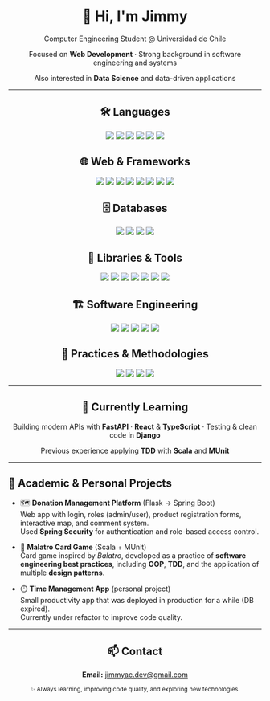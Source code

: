 <!-- PROFILE HEADER -->
<div align="center">
  <h1>👋 Hi, I'm Jimmy</h1>
  <p>Computer Engineering Student @ Universidad de Chile</p>
  <p>Focused on <b>Web Development</b> · Strong background in software engineering and systems</p>
  <p>Also interested in <b>Data Science</b> and data-driven applications</p>
</div>

---

<!-- LANGUAGES -->
<div align="center">
  <h2>🛠️ Languages</h2>
  <p>
    <img src="https://img.shields.io/badge/Python-3776AB?style=for-the-badge&logo=python&logoColor=white"/>
    <img src="https://img.shields.io/badge/Java-007396?style=for-the-badge&logo=java&logoColor=white"/>
    <img src="https://img.shields.io/badge/JavaScript-F7DF1E?style=for-the-badge&logo=javascript&logoColor=black"/>
    <img src="https://img.shields.io/badge/C-A8B9CC?style=for-the-badge&logo=c&logoColor=black"/>
    <img src="https://img.shields.io/badge/Scala-DC322F?style=for-the-badge&logo=scala&logoColor=white"/>
    <img src="https://img.shields.io/badge/SQL-4479A1?style=for-the-badge&logo=postgresql&logoColor=white"/>
  </p>
</div>

<!-- WEB / FRAMEWORKS -->
<div align="center">
  <h2>🌐 Web & Frameworks</h2>
  <p>
    <img src="https://img.shields.io/badge/Django-092E20?style=for-the-badge&logo=django&logoColor=white"/>
    <img src="https://img.shields.io/badge/Flask-000000?style=for-the-badge&logo=flask&logoColor=white"/>
    <img src="https://img.shields.io/badge/Spring_Boot-6DB33F?style=for-the-badge&logo=springboot&logoColor=white"/>
    <img src="https://img.shields.io/badge/Spring_Security-6DB33F?style=for-the-badge&logo=springsecurity&logoColor=white"/>
    <img src="https://img.shields.io/badge/HTML5-E34F26?style=for-the-badge&logo=html5&logoColor=white"/>
    <img src="https://img.shields.io/badge/CSS3-1572B6?style=for-the-badge&logo=css3&logoColor=white"/>
    <img src="https://img.shields.io/badge/Bootstrap-7952B3?style=for-the-badge&logo=bootstrap&logoColor=white"/>
    <img src="https://img.shields.io/badge/Tailwind_CSS-06B6D4?style=for-the-badge&logo=tailwindcss&logoColor=white"/>
  </p>
</div>

<!-- DATABASES -->
<div align="center">
  <h2>🗄️ Databases</h2>
  <p>
    <img src="https://img.shields.io/badge/PostgreSQL-4169E1?style=for-the-badge&logo=postgresql&logoColor=white"/>
    <img src="https://img.shields.io/badge/MySQL-4479A1?style=for-the-badge&logo=mysql&logoColor=white"/>
    <img src="https://img.shields.io/badge/SQLite-07405E?style=for-the-badge&logo=sqlite&logoColor=white"/>
    <img src="https://img.shields.io/badge/MongoDB-47A248?style=for-the-badge&logo=mongodb&logoColor=white"/>
  </p>
</div>

<!-- TOOLS -->
<div align="center">
  <h2>🔧 Libraries & Tools</h2>
  <p>
    <img src="https://img.shields.io/badge/Pandas-150458?style=for-the-badge&logo=pandas&logoColor=white"/>
    <img src="https://img.shields.io/badge/NumPy-013243?style=for-the-badge&logo=numpy&logoColor=white"/>
    <img src="https://img.shields.io/badge/MUnit_(Scala)-DC322F?style=for-the-badge&logo=scala&logoColor=white"/>
    <img src="https://img.shields.io/badge/Git-F05032?style=for-the-badge&logo=git&logoColor=white"/>
    <img src="https://img.shields.io/badge/Linux-FCC624?style=for-the-badge&logo=linux&logoColor=black"/>
    <img src="https://img.shields.io/badge/VS%20Code-0078D4?style=for-the-badge&logo=visualstudiocode&logoColor=white"/>
    <img src="https://img.shields.io/badge/Docker-2496ED?style=for-the-badge&logo=docker&logoColor=white"/>
  </p>
</div>

<!-- SE / PRACTICES -->
<div align="center">
  <h2>🏗️ Software Engineering</h2>
  <p>
    <img src="https://img.shields.io/badge/OOP-000000?style=for-the-badge&logo=dependabot&logoColor=white"/>
    <img src="https://img.shields.io/badge/SOLID-6DB33F?style=for-the-badge&logo=jekyll&logoColor=white"/>
    <img src="https://img.shields.io/badge/TDD-000000?style=for-the-badge&logo=testcafe&logoColor=white"/>
    <img src="https://img.shields.io/badge/Data_Structures-555555?style=for-the-badge&logo=openbadges&logoColor=white"/>
    <img src="https://img.shields.io/badge/DDD-0A66C2?style=for-the-badge&logo=bookstack&logoColor=white"/>
  </p>
</div>

<!-- METHODOLOGIES -->
<div align="center">
  <h2>🔄 Practices & Methodologies</h2>
  <p>
    <img src="https://img.shields.io/badge/Scrum-009FDA?style=for-the-badge&logo=jira&logoColor=white"/>
    <img src="https://img.shields.io/badge/Kanban-0052CC?style=for-the-badge&logo=trello&logoColor=white"/>
    <img src="https://img.shields.io/badge/Pair_Programming-FF69B4?style=for-the-badge&logo=handshake&logoColor=white"/>
    <img src="https://img.shields.io/badge/Code_Reviews-181717?style=for-the-badge&logo=github&logoColor=white"/>
  </p>
</div>

---

<!-- CURRENTLY LEARNING -->
<div align="center">
  <h2>🌱 Currently Learning</h2>
  <p>Building modern APIs with <b>FastAPI</b> · <b>React</b> & <b>TypeScript</b> · Testing & clean code in <b>Django</b></p>
  <p>Previous experience applying <b>TDD</b> with <b>Scala</b> and <b>MUnit</b></p>
</div>

---

<!-- PROJECTS -->
<h2>📂 Academic & Personal Projects</h2>

- 🗺️ <b>Donation Management Platform</b> (Flask → Spring Boot)  
  Web app with login, roles (admin/user), product registration forms, interactive map, and comment system.  
  Used <b>Spring Security</b> for authentication and role-based access control.

- 🎴 <b>Malatro Card Game</b> (Scala + MUnit)  
  Card game inspired by <i>Balatro</i>, developed as a practice of <b>software engineering best practices</b>, including <b>OOP</b>, <b>TDD</b>, and the application of multiple <b>design patterns</b>.

- ⏱️ <b>Time Management App</b> (personal project)  
  Small productivity app that was deployed in production for a while (DB expired).  
  Currently under refactor to improve code quality.

---

<!-- CONTACT -->
<div align="center">
  <h2>📫 Contact</h2>
  <p><b>Email:</b> <a href="mailto:jimmyac.dev@gmail.com">jimmyac.dev@gmail.com</a></p>
</div>

<div align="center">
  <sub>✨ Always learning, improving code quality, and exploring new technologies.</sub>
</div>



